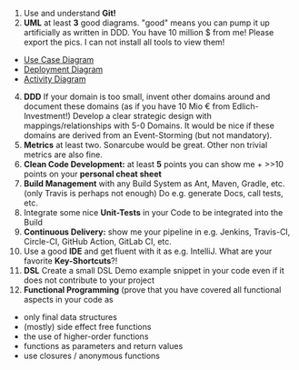 1. Use and understand **Git!**
2. **UML** at least **3** good diagrams. "good" means you can pump it up artificially as written in DDD. You have 10 million $ from me! Please export the pics. I can not install all tools to view them!

- [Use Case Diagram](UML/use_case_diagram.svg)
- [Deployment Diagram](UML/deployment_diagram.svg)
- [Activity Diagram](UML/activity_diagram.svg)

4. **DDD** If your domain is too small, invent other domains around and document these domains (as if you have 10 Mio € from Edlich-Investment!) Develop a clear strategic design with mappings/relationships with 5-0 Domains. It would be nice if these domains are derived from an Event-Storming (but not mandatory). 
5. **Metrics** at least two. Sonarcube would be great. Other non trivial metrics are also fine.
6. **Clean Code Development:** at least **5** points you can show me + >>10 points on your **personal cheat sheet**
7. **Build Management** with any Build System as Ant, Maven, Gradle, etc. (only Travis is perhaps not enough) Do e.g. generate Docs, call tests, etc.
8. Integrate some nice **Unit-Tests** in your Code to be integrated into the Build
9. **Continuous Delivery:** show me your pipeline in e.g. Jenkins, Travis-CI, Circle-CI, GitHub Action, GitLab CI, etc.
10. Use a good **IDE** and get fluent with it as e.g. IntelliJ. What are your favorite **Key-Shortcuts**?!
11. **DSL** Create a small DSL Demo example snippet in your code even if it does not contribute to your project
12. **Functional Programming** (prove that you have covered all functional aspects in your code as
  - only final data structures
  - (mostly) side effect free functions
  - the use of higher-order functions
  - functions as parameters and return values
  - use closures / anonymous functions
